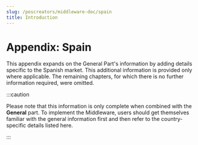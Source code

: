 ```yaml
---
slug: /poscreators/middleware-doc/spain
title: Introduction
---
```


# Appendix: Spain
This appendix expands on the General Part's information by adding details specific to the Spanish market. This additional information is provided only where applicable. The remaining chapters, for which there is no further information required, were omitted.

:::caution

Please note that this information is only complete when combined with the **General** part. To implement the Middleware, users should get themselves familiar with the general information first and then refer to the country-specific details listed here.

:::

